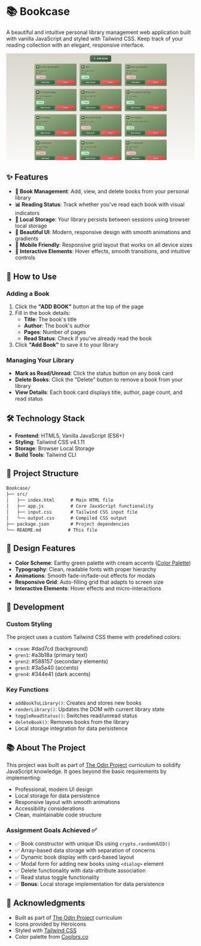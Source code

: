 # 📚 Bookcase

A beautiful and intuitive personal library management web application built with vanilla JavaScript and styled with Tailwind CSS. Keep track of your reading collection with an elegant, responsive interface.

![Bookcase Screenshot](./images/bookcase.png)

## ✨ Features

- **📖 Book Management**: Add, view, and delete books from your personal library
- **📊 Reading Status**: Track whether you've read each book with visual indicators
- **💾 Local Storage**: Your library persists between sessions using browser local storage
- **🎨 Beautiful UI**: Modern, responsive design with smooth animations and gradients
- **📱 Mobile Friendly**: Responsive grid layout that works on all device sizes
- **🔄 Interactive Elements**: Hover effects, smooth transitions, and intuitive controls

## 🎯 How to Use

### Adding a Book
1. Click the **"ADD BOOK"** button at the top of the page
2. Fill in the book details:
   - **Title**: The book's title
   - **Author**: The book's author
   - **Pages**: Number of pages
   - **Read Status**: Check if you've already read the book
3. Click **"Add Book"** to save it to your library

### Managing Your Library
- **Mark as Read/Unread**: Click the status button on any book card
- **Delete Books**: Click the "Delete" button to remove a book from your library
- **View Details**: Each book card displays title, author, page count, and read status

## 🛠️ Technology Stack

- **Frontend**: HTML5, Vanilla JavaScript (ES6+)
- **Styling**: Tailwind CSS v4.1.11
- **Storage**: Browser Local Storage
- **Build Tools**: Tailwind CLI

## 📁 Project Structure

```
Bookcase/
├── src/
│   ├── index.html      # Main HTML file
│   ├── app.js          # Core JavaScript functionality
│   ├── input.css       # Tailwind CSS input file
│   └── output.css      # Compiled CSS output
├── package.json        # Project dependencies
└── README.md          # This file
```

## 🎨 Design Features

- **Color Scheme**: Earthy green palette with cream accents ([Color Palette](https://coolors.co/palette/dad7cd-a3b18a-588157-3a5a40-344e41))
- **Typography**: Clean, readable fonts with proper hierarchy
- **Animations**: Smooth fade-in/fade-out effects for modals
- **Responsive Grid**: Auto-filling grid that adapts to screen size
- **Interactive Elements**: Hover effects and micro-interactions

## 🔧 Development

### Custom Styling
The project uses a custom Tailwind CSS theme with predefined colors:
- `cream`: #dad7cd (background)
- `gren1`: #a3b18a (primary text)
- `gren2`: #588157 (secondary elements)
- `gren3`: #3a5a40 (accents)
- `gren4`: #344e41 (dark accents)

### Key Functions
- `addBookToLibrary()`: Creates and stores new books
- `renderLibrary()`: Updates the DOM with current library state
- `toggleReadStatus()`: Switches read/unread status
- `deleteBook()`: Removes books from the library
- Local storage integration for data persistence

## 📚 About The Project

This project was built as part of [The Odin Project](https://www.theodinproject.com/) curriculum to solidify JavaScript knowledge. It goes beyond the basic requirements by implementing:

- Professional, modern UI design
- Local storage for data persistence
- Responsive layout with smooth animations
- Accessibility considerations
- Clean, maintainable code structure

### Assignment Goals Achieved ✅

- ✅ Book constructor with unique IDs using `crypto.randomUUID()`
- ✅ Array-based data storage with separation of concerns
- ✅ Dynamic book display with card-based layout
- ✅ Modal form for adding new books using `<dialog>` element
- ✅ Delete functionality with data-attribute association
- ✅ Read status toggle functionality
- ✅ **Bonus**: Local storage implementation for data persistence

## 🙏 Acknowledgments

- Built as part of [The Odin Project](https://www.theodinproject.com/) curriculum
- Icons provided by Heroicons
- Styled with [Tailwind CSS](https://tailwindcss.com/)
- Color palette from [Coolors.co](https://coolors.co/palette/dad7cd-a3b18a-588157-3a5a40-344e41)